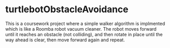 # turtlebotObstacleAvoidance
This is a coursework project where a simple walker algorithm is implmented which is like a Roomba robot vacuum cleaner. The robot moves forward until it reaches an obstacle (not colliding), and then rotate in place until the way ahead is clear, then move forward again and repeat.
